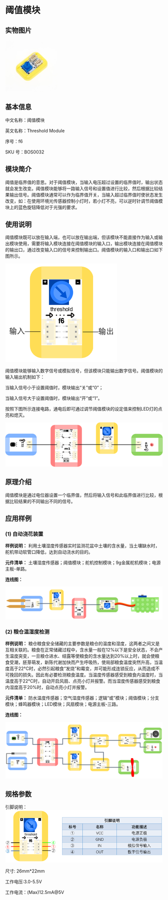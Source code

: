 # 阈值模块

## 实物图片

![Optional title](.gitbook/assets/boson-yu-zhi-mo-kuai-shi-wu-tu.png)

## 基本信息

中文名称：阈值模块

英文名称：Threshold Module

序号：f6

SKU 号：BOS0032

## 模块简介

阈值是临界值的意思。对于阈值模块，当输入电压超过设置的临界值时，输出状态就会发生改变。阈值模块能够将一路输入信号和设置值进行比较，然后根据比较结果输出信号。阈值模块通常可以作为临界值开关，当输入超过临界值时使状态发生改变，如：在使用环境光传感器控制小灯时，若小灯不亮，可以逆时针调节阈值模块上的蓝色旋钮降低对于光强的要求。

## 使用说明

阈值模块既可以放在输入端，也可以放在输出端，但该模块不能直接作为输入或输出模块使用，需要将输入模块连接在阈值模块的输入口，输出模块连接在阈值模块的输出口，通过改变输入口的信号来控制输出口。阈值模块的输入口和输出口如下图所示。

![Optional title](.gitbook/assets/boson-yu-zhi-mo-kuai-shi-yong-shuo-ming-1.png)

阈值模块能够输入数字信号或模拟信号，但该模块只能输出数字信号。阈值模块的输入输出机制如下：

当输入信号小于设置阈值时，模块输出“关”或“0”；

当输入信号大于设置阈值时，模块输出“开”或“1”。

按照下图所示连接电路，通电后即可通过调节阈值模块的设定值来控制LED灯的点亮和熄灭。

![Optional title](.gitbook/assets/boson-yu-zhi-mo-kuai-shi-yong-shuo-ming-2.png)

## 原理介绍

阈值模块是通过电位器设置一个临界值，然后将输入信号和此临界值进行比较，根据比较结果的不同输出不同的信号。

## 应用样例

### **\(1\) 自动浇花装置**

**样例说明：** 利用土壤湿度传感器实时监测花盆中土壤的含水量，当土壤缺水时，舵机带动软管口降低，达到自动浇水的目的。

**元件清单：** 土壤湿度传感器；阈值模块；舵机控制模块；9g金属舵机模块；电源主板-单路。

**连线图：**

![Optional title](.gitbook/assets/boson-yu-zhi-mo-kuai-zi-dong-jiao-hua-zhuang-zhi-lian-xian-tu.png)

### **\(2\) 粮仓温湿度检测**

**样例说明：** 粮仓粮食安全储藏的主要参数是粮仓的温度和湿度，这两者之间又是互相关联的。粮食在正常储藏过程中，含水量一般在12%以下是安全状态，不会产生温度突变，一旦粮仓进水、结露等使粮食的含水量达到20%以上时，就会使粮食受潮，胚芽萌发，新陈代谢加快而产生呼吸热，使局部粮食温度突然升高，当温度高于22°C时，必然引起粮食“发烧”和霉变，并可能形成连锁反应，从而造成不可挽回的损失。因此有必要检测粮食温度。当温度传感器感受到粮食内温度时，当温度高于22°C时，自动开启风扇、点亮小灯并报警。而当湿度传感器感受到粮食内湿度高于20%时，自动点亮小灯并报警。

**元件清单：** 防水温度传感器；空气湿度传感器；逻辑“或”模块；阈值模块；分支模块；蜂鸣器模块；LED模块；风扇模块；电源主板-三路。

**连线图：**

![Optional title](.gitbook/assets/boson-yu-zhi-mo-kuai-liang-cang-wen-shi-du-jian-ce-lian-xian-tu.png)

## 规格参数

引脚说明： ![Optional title](.gitbook/assets/boson-yu-zhi-mo-kuai-yin-jiao-shuo-ming.png)

尺寸: 26mm\*22mm

工作电压:3.0-5.5V

工作电流：\(Max\)12.5mA@5V

